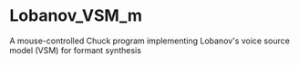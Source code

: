 # Lobanov_VSM_m
A mouse-controlled Chuck program implementing Lobanov's voice source model (VSM) for formant synthesis

